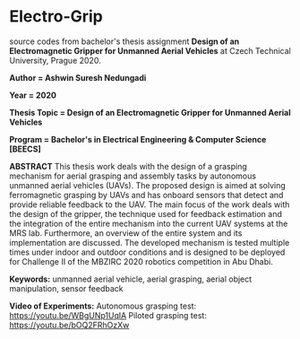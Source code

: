 # Electro-Grip
source codes from bachelor's thesis assignment **Design of an Electromagnetic Gripper for Unmanned Aerial Vehicles** at Czech Technical University, Prague 2020. 

**Author = Ashwin Suresh Nedungadi** 

**Year = 2020** 

**Thesis Topic = Design of an Electromagnetic Gripper for Unmanned Aerial Vehicles**

**Program = Bachelor's in Electrical Engineering & Computer Science [BEECS]**

**ABSTRACT**
This thesis work deals with the design of a grasping mechanism for
aerial grasping and assembly tasks by autonomous unmanned aerial
vehicles (UAVs). The proposed design is aimed at solving ferromagnetic
grasping by UAVs and has onboard sensors that detect and provide
reliable feedback to the UAV. The main focus of the work deals with
the design of the gripper, the technique used for feedback estimation and the integration of the entire mechanism into the current UAV systems at the MRS lab. Furthermore, an overview of the entire system and its implementation are discussed. The developed mechanism is tested multiple times under indoor and outdoor conditions and is designed to be deployed for Challenge II of the MBZIRC 2020 robotics competition in Abu Dhabi.

**Keywords:** unmanned aerial vehicle, aerial grasping, aerial object manipulation, sensor feedback

**Video of Experiments:**
Autonomous grasping test: https://youtu.be/WBgUNp1UqlA
Piloted grasping test: https://youtu.be/bOQ2FRhOzXw

